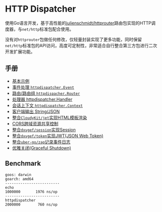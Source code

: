 # HTTP Dispatcher

使用Go语言开发，基于高性能的[julienschmidt/httprouter](https://github.com/julienschmidt/httprouter)路由包实现的HTTP调度器，与`net/http`标准包配合使用。

没有对`httprouter`包做任何修改，仅轻量封装实现了更多功能，同时保留`net/http`标准包的API访问，高度可定制性，非常适合自行整合第三方包进行二次开发扩展功能。

## 手册
* [基本示例](https://github.com/dxvgef/httpdispatcher/wiki/%E5%9F%BA%E6%9C%AC%E7%A4%BA%E4%BE%8B)
* [事件处理 `httpdispatcher.Event`](https://github.com/dxvgef/httpdispatcher/wiki/%E4%BA%8B%E4%BB%B6%E5%9B%9E%E8%B0%83)
* [路由/路由组 `httpdispacher.Router`](https://github.com/dxvgef/httpdispatcher/wiki/%E8%B7%AF%E7%94%B1)
* [处理器 httpdispatcher.Handler](https://github.com/dxvgef/httpdispatcher/wiki/%E5%A4%84%E7%90%86%E5%99%A8)
* [会话上下文 `httpdispatcher.Context`](https://github.com/dxvgef/httpdispatcher/wiki/%E4%BC%9A%E8%AF%9D%E4%B8%8A%E4%B8%8B%E6%96%87)
* [客户端输出 String/JSON](https://github.com/dxvgef/httpdispatcher/wiki/%E5%AE%A2%E6%88%B7%E7%AB%AF%E8%BE%93%E5%87%BA)
* [整合`CloudyKit/jet`实现HTML模板渲染](https://github.com/dxvgef/httpdispatcher/wiki/HTML%E6%A8%A1%E6%9D%BF%E6%B8%B2%E6%9F%93)
* [CORS跨域资源共享控制](https://github.com/dxvgef/httpdispatcher/wiki/CORS%E8%B7%A8%E5%9F%9F%E8%B5%84%E6%BA%90%E5%85%B1%E4%BA%AB%E6%8E%A7%E5%88%B6)
* [整合`dxvgef/session`实现Session](https://github.com/dxvgef/httpdispatcher/wiki/Session)
* [整合`dxvgef/token`实现JWT(JSON Web Token)](https://github.com/dxvgef/httpdispatcher/wiki/JSON-Web-Token)
* [整合`uber-go/zap`记录事件日志](https://github.com/dxvgef/httpdispatcher/wiki/%E6%97%A5%E5%BF%97%E8%AE%B0%E5%BD%95%E5%99%A8(Logger))
* [优雅关闭(Graceful Shutdown)](https://github.com/dxvgef/httpdispatcher/wiki/%E4%BC%98%E9%9B%85%E5%85%B3%E9%97%AD(Graceful-Shutdown))

## Benchmark
```
goos: darwin
goarch: amd64
-------------------------
echo
1000000       1976 ns/op
-------------------------
httpdispatcher
2000000        760 ns/op
```
